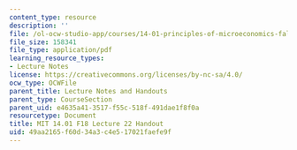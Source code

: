 ```yaml
---
content_type: resource
description: ''
file: /ol-ocw-studio-app/courses/14-01-principles-of-microeconomics-fall-2018/49aa2165f60d34a3c4e517021faefe9f_MIT14_01F18_handout22.pdf
file_size: 158341
file_type: application/pdf
learning_resource_types:
- Lecture Notes
license: https://creativecommons.org/licenses/by-nc-sa/4.0/
ocw_type: OCWFile
parent_title: Lecture Notes and Handouts
parent_type: CourseSection
parent_uid: e4635a41-3517-f55c-518f-491dae1f8f0a
resourcetype: Document
title: MIT 14.01 F18 Lecture 22 Handout
uid: 49aa2165-f60d-34a3-c4e5-17021faefe9f
---
```

